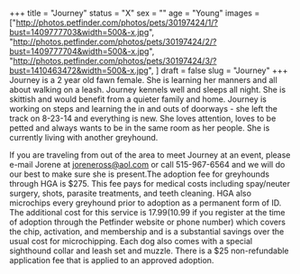 +++
title = "Journey"
status = "X"
sex = ""
age = "Young"
images = ["http://photos.petfinder.com/photos/pets/30197424/1/?bust=1409777703&width=500&-x.jpg",
"http://photos.petfinder.com/photos/pets/30197424/2/?bust=1409777704&width=500&-x.jpg",
"http://photos.petfinder.com/photos/pets/30197424/3/?bust=1410463472&width=500&-x.jpg",
]
draft = false
slug = "Journey"
+++
Journey is a 2 year old fawn female. She is learning her manners and all about walking on a leash.  Journey kennels well and sleeps all night. She is skittish and would benefit from a quieter family and home. Journey is working on steps and learning the in and outs of doorways - she  left the track on 8-23-14 and everything is new. She loves attention, loves to be petted and always wants to be in the same room as her people. She is currently living with another greyhound. 


If you are traveling from out of the area to meet Journey at an event, please e-mail Jorene at joreneross@aol.com or call 515-967-6564 and we will do our best to make sure she is present.The adoption fee for greyhounds through HGA is $275. This fee pays for medical costs including spay/neuter surgery, shots, parasite treatments, and teeth cleaning. HGA also microchips every greyhound prior to adoption as a permanent form of ID. The additional cost for this service is $17.99 ($10.99 if you register at the time of adoption through the Petfinder website or phone number) which covers the chip, activation, and membership and is a substantial savings over the usual cost for microchipping. Each dog also comes with a special sighthound collar and leash set and muzzle. There is a $25 non-refundable application fee that is applied to an approved adoption.
